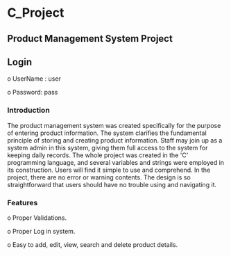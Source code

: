 # C_Project
## Product Management System Project

## Login
o UserName : user


o Password: pass

### Introduction
The product management system was created specifically for the purpose of entering product information. The system clarifies the fundamental principle of storing and creating product information. Staff may join up as a system admin in this system, giving them full access to the system for keeping daily records. The whole project was created in the 'C' programming language, and several variables and strings were employed in its construction. Users will find it simple to use and comprehend. In the project, there are no error or warning contents. The design is so straightforward that users should have no trouble using and navigating it.

### Features
o Proper Validations.


o Proper Log in system.


o Easy to add, edit, view, search and delete product details.
